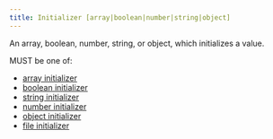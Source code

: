```yaml
---
title: Initializer [array|boolean|number|string|object]
---
```


An array, boolean, number, string, or object, which initializes a value.

MUST be one of:
- [array initializer](../../../types/array.md)
- [boolean initializer](../../../types/boolean.md)
- [string initializer](../../../types/string.md)
- [number initializer](../../../types/number.md)
- [object initializer](../../../types/object.md)
- [file initializer](../../../types/file.md)